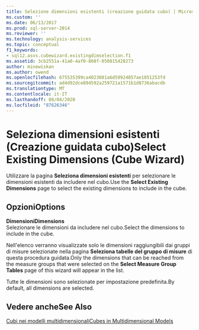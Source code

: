 ```yaml
---
title: Selezione dimensioni esistenti (creazione guidata cubo) | Microsoft Docs
ms.custom: ''
ms.date: 06/13/2017
ms.prod: sql-server-2014
ms.reviewer: ''
ms.technology: analysis-services
ms.topic: conceptual
f1_keywords:
- sql12.asvs.cubewizard.existingdimselection.f1
ms.assetid: 3cb2551a-41a0-4af0-808f-050815428273
author: minewiskan
ms.author: owend
ms.openlocfilehash: 675535399ca4023081a6d59924857ae1851253fd
ms.sourcegitcommit: ad4d92dce894592a259721a1571b1d8736abacdb
ms.translationtype: MT
ms.contentlocale: it-IT
ms.lasthandoff: 08/04/2020
ms.locfileid: "87626346"
---
```

# <a name="select-existing-dimensions-cube-wizard"></a><span data-ttu-id="0b7c6-102">Seleziona dimensioni esistenti (Creazione guidata cubo)</span><span class="sxs-lookup"><span data-stu-id="0b7c6-102">Select Existing Dimensions (Cube Wizard)</span></span>
  <span data-ttu-id="0b7c6-103">Utilizzare la pagina **Seleziona dimensioni esistenti** per selezionare le dimensioni esistenti da includere nel cubo.</span><span class="sxs-lookup"><span data-stu-id="0b7c6-103">Use the **Select Existing Dimensions** page to select the existing dimensions to include in the cube.</span></span>  
  
## <a name="options"></a><span data-ttu-id="0b7c6-104">Opzioni</span><span class="sxs-lookup"><span data-stu-id="0b7c6-104">Options</span></span>  
 <span data-ttu-id="0b7c6-105">**Dimensioni**</span><span class="sxs-lookup"><span data-stu-id="0b7c6-105">**Dimensions**</span></span>  
 <span data-ttu-id="0b7c6-106">Selezionare le dimensioni da includere nel cubo.</span><span class="sxs-lookup"><span data-stu-id="0b7c6-106">Select the dimensions to include in the cube.</span></span>  
  
 <span data-ttu-id="0b7c6-107">Nell'elenco verranno visualizzate solo le dimensioni raggiungibili dai gruppi di misure selezionate nella pagina **Seleziona tabelle del gruppo di misure** di questa procedura guidata.</span><span class="sxs-lookup"><span data-stu-id="0b7c6-107">Only the dimensions that can be reached from the measure groups that were selected on the **Select Measure Group Tables** page of this wizard will appear in the list.</span></span>  
  
 <span data-ttu-id="0b7c6-108">Tutte le dimensioni sono selezionate per impostazione predefinita.</span><span class="sxs-lookup"><span data-stu-id="0b7c6-108">By default, all dimensions are selected.</span></span>  
  
## <a name="see-also"></a><span data-ttu-id="0b7c6-109">Vedere anche</span><span class="sxs-lookup"><span data-stu-id="0b7c6-109">See Also</span></span>  
 [<span data-ttu-id="0b7c6-110">Cubi nei modelli multidimensionali</span><span class="sxs-lookup"><span data-stu-id="0b7c6-110">Cubes in Multidimensional Models</span></span>](multidimensional-models/cubes-in-multidimensional-models.md)  
  
  
